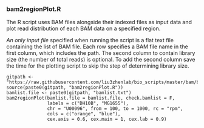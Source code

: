 ### bam2regionPlot.R
The R script uses BAM files alongside their indexed files as input data and plot read distribution of each BAM data on a specified region.

_An only input file_ specified when running the script is a flat text file containing the list of BAM file. Each row specifies a BAM file name in the first column, which includes the path. The second column to contain library size (the number of total reads) is optional. To add the second column save the time for the plotting script to skip the step of determining library size.

```
gitpath <- "https://raw.githubusercontent.com/liu3zhenlab/bio_scripts/master/bam/bam2plot/"
source(paste0(gitpath, "bam2regionPlot.R"))
bamlist.file <- paste0(gitpath, "bamlist.txt")
bam2regionPlot(bamlist.file = bamlist.file, check.bamlist = F,
               labels = c("DH10B", "MG1655"),
               chr = "U00096", from = 100, to = 1000, rc = "rpm",
               cols = c("orange", "blue"),
               cex.axis = 0.6, cex.main = 1, cex.lab = 0.9)     
```
